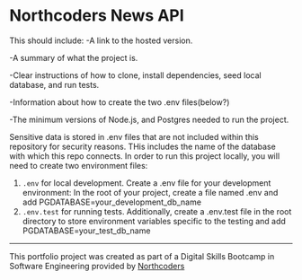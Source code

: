 # Northcoders News API

This should include:
-A link to the hosted version.

-A summary of what the project is.

-Clear instructions of how to clone, install dependencies, seed local database, and run tests.

-Information about how to create the two .env files(below?)

-The minimum versions of Node.js, and Postgres needed to run the project.

Sensitive data is stored in .env files that are not included within this repository for security reasons. THis includes the name of the database with which this repo connects. 
In order to run this project locally, you will need to create two environment files:

1. `.env` for local development.
Create a .env file for your development environment:
In the root of your project, create a file named .env and add PGDATABASE=your_development_db_name
2. `.env.test` for running tests.
Additionally, create a .env.test file in the root directory to store environment variables specific to the testing and add PGDATABASE=your_test_db_name


--- 

This portfolio project was created as part of a Digital Skills Bootcamp in Software Engineering provided by [Northcoders](https://northcoders.com/)
